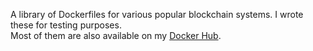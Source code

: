 A library of Dockerfiles for various popular blockchain systems. I wrote these for testing purposes.  
Most of them are also available on my [Docker Hub](https://hub.docker.com/u/zcole).
